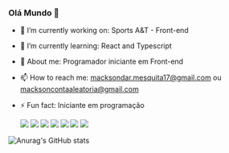 ### Olá Mundo 👋


- 🔭 I’m currently working on: Sports A&T - Front-end
- 🌱 I’m currently learning: React and Typescript
- 💬 About me: Programador iniciante em Front-end
- 📫 How to reach me: macksondar.mesquita17@gmail.com ou macksoncontaaleatoria@gmail.com
- ⚡ Fun fact: Iniciante em programação

	![](https://img.shields.io/badge/Python-3776AB?style=for-the-badge&logo=python&logoColor=white) 
  ![](https://img.shields.io/badge/HTML-239120?style=for-the-badge&logo=html5&logoColor=white)
  ![](https://img.shields.io/badge/CSS-239120?&style=for-the-badge&logo=css3&logoColor=white)
  ![](https://img.shields.io/badge/JavaScript-323330?style=for-the-badge&logo=javascript&logoColor=F7DF1E)
  ![](https://img.shields.io/badge/Bootstrap-563D7C?style=for-the-badge&logo=bootstrap&logoColor=white)
  ![](https://img.shields.io/badge/React-20232A?style=for-the-badge&logo=react&logoColor=61DAFB)
  ![](https://img.shields.io/badge/TypeScript-007ACC?style=for-the-badge&logo=typescript&logoColor=white)

![Anurag's GitHub stats](https://github-readme-stats.vercel.app/api?username=MacksonMesquita&show_icons=true&theme=radical)
